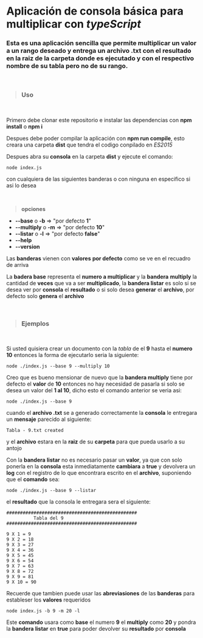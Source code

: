 # Aplicación de consola básica para multiplicar con _typeScript_

### Esta es una aplicación sencilla que permite multiplicar un valor a un rango deseado y entrega un archivo .txt con el resultado en la raiz de la carpeta donde es ejecutado y con el respectivo nombre de su tabla pero no de su rango.

<br>

> ### **Uso**

<br>

Primero debe clonar este repositorio e instalar las dependencias con **npm install** o **npm i**

Despues debe poder compilar la aplicación con **npm run compile**, esto creara una carpeta **dist** que tendra el codigo conpilado en _ES2015_

Despues abra su **consola** en la carpeta **dist** y ejecute el comando:

    node index.js

con cualquiera de las siguientes banderas o con ninguna en especifico si asi lo desea

<br>

> **opciones**

- **--base** o **-b** => "por defecto **1**"
- **--multiply** o **-m** => "por defecto **10**"
- **--listar** o **-l** => "por defecto **false**"
- **--help**
- **--version**

Las **banderas** vienen con **valores** **por defecto** como se ve en el recuadro de arriva

La **badera base** representa el **numero a multiplicar** y la **bandera** **multiply** la cantidad de **veces** que va a ser **multiplicado**, la **bandera listar** es solo si se desea ver por **consola** el **resultado** o si solo desea **generar** el **archivo**, por defecto solo **genera** el **archivo**

<br>

> ### Ejemplos

<br>

Si usted quisiera crear un documento con la _tabla_ de el **9** hasta el **numero** **10** entonces la forma de ejecutarlo seria la siguiente:

    node ./index.js --base 9 --multiply 10

Creo que es bueno mensionar de nuevo que la **bandera multiply** tiene por defecto el **valor** de **10** entonces no hay necesidad de pasarla si solo se desea un valor del **1 al 10**, dicho esto el comando anterior se veria asi:

    node ./index.js --base 9

cuando el **archivo .txt** se a generado correctamente la **consola** le entregara un **mensaje** parecido al siguiente:

    Tabla - 9.txt created

y el **archivo** estara en la **raiz** de su **carpeta** para que pueda usarlo a su antojo

Con la **bandera** **listar** no es necesario pasar un **valor**, ya que con solo ponerla en la **consola** esta inmediatamente **cambiara** a **true** y devolvera un **log** con el registro de lo que encontrara escrito en el **archivo**, suponiendo que el **comando** sea:

    node ./index.js --base 9 --listar

el **resultado** que la consola le entregara sera el siguiente:

    ################################################
              Tabla del 9
    ################################################

    9 X 1 = 9
    9 X 2 = 18
    9 X 3 = 27
    9 X 4 = 36
    9 X 5 = 45
    9 X 6 = 54
    9 X 7 = 63
    9 X 8 = 72
    9 X 9 = 81
    9 X 10 = 90

Recuerde que tambien puede usar las **abreviasiones** de las **banderas** para estableser los **valores** requeridos

    node index.js -b 9 -m 20 -l

Este **comando** usara como **base** el numero **9** el **multiply** como **20** y pondra la **bandera** **listar** en **true** para poder devolver su **resultado** por **consola**
